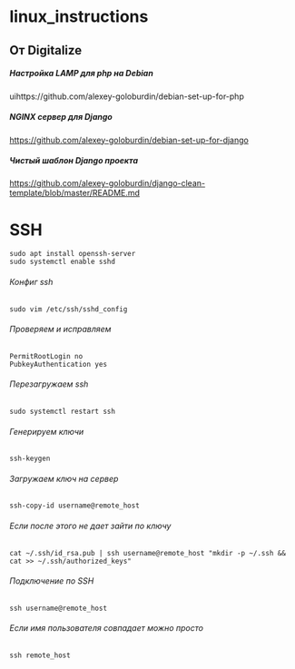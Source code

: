 # linux_instructions



## От **Digitalize**

#####  Настройка LAMP для php на Debian
uihttps://github.com/alexey-goloburdin/debian-set-up-for-php

##### NGINX сервер для Django
https://github.com/alexey-goloburdin/debian-set-up-for-django

##### Чистый шаблон Django проекта
https://github.com/alexey-goloburdin/django-clean-template/blob/master/README.md
# SSH 
    sudo apt install openssh-server
    sudo systemctl enable sshd

###### Конфиг ssh
    sudo vim /etc/ssh/sshd_config

###### Проверяем и исправляем
    PermitRootLogin no
    PubkeyAuthentication yes

###### Перезагружаем ssh
    sudo systemctl restart ssh

###### Генерируем ключи
    ssh-keygen

###### Загружаем ключ на сервер
    ssh-copy-id username@remote_host

###### Если после этого не дает зайти по ключу
    cat ~/.ssh/id_rsa.pub | ssh username@remote_host "mkdir -p ~/.ssh && cat >> ~/.ssh/authorized_keys"

###### Подключение по SSH
    ssh username@remote_host

###### Если имя пользователя совпадает можно просто 
    ssh remote_host

